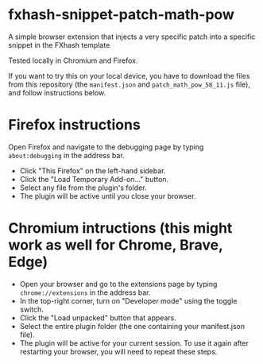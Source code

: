 # fxhash-snippet-patch-math-pow
A simple browser extension that injects a very specific patch into a specific snippet in the FXhash template

Tested locally in Chromium and Firefox.

If you want to try this on your local device, you have to download the files from this repository (the `manifest.json` and `patch_math_pow_58_11.js` file), and follow instructions below.

# Firefox instructions
Open Firefox and navigate to the debugging page by typing `about:debugging` in the address bar.

- Click "This Firefox" on the left-hand sidebar.
- Click the "Load Temporary Add-on..." button.
- Select any file from the plugin's folder.
- The plugin will be active until you close your browser.

# Chromium intructions (this might work as well for Chrome, Brave, Edge)
- Open your browser and go to the extensions page by typing `chrome://extensions` in the address bar.
- In the top-right corner, turn on "Developer mode" using the toggle switch.
- Click the "Load unpacked" button that appears.
- Select the entire plugin folder (the one containing your manifest.json file).
- The plugin will be active for your current session. To use it again after restarting your browser, you will need to repeat these steps.
